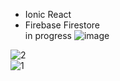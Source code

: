 - Ionic React
- Firebase Firestore  
  in progress
![image](https://user-images.githubusercontent.com/80106964/229088441-657b8f37-d180-4e15-8717-614b6f6a33a6.png)

![2](https://user-images.githubusercontent.com/80106964/228767962-3bad596f-c5f6-4fb4-a353-9c385e8f3ccd.png)  
![1](https://user-images.githubusercontent.com/80106964/228767969-08d1ddab-c62f-4e7d-8a94-1e7410170baf.png)

